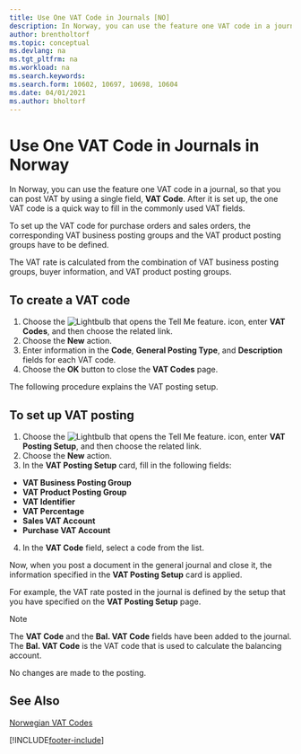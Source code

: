 ```yaml
---
title: Use One VAT Code in Journals [NO]
description: In Norway, you can use the feature one VAT code in a journal, so that you can post VAT by using a single field, VAT Code.
author: brentholtorf
ms.topic: conceptual
ms.devlang: na
ms.tgt_pltfrm: na
ms.workload: na
ms.search.keywords:
ms.search.form: 10602, 10697, 10698, 10604
ms.date: 04/01/2021
ms.author: bholtorf
---
```

# Use One VAT Code in Journals in Norway

In Norway, you can use the feature one VAT code in a journal, so that you can post VAT by using a single field, **VAT Code**. After it is set up, the one VAT code is a quick way to fill in the commonly used VAT fields.  

To set up the VAT code for purchase orders and sales orders, the corresponding VAT business posting groups and the VAT product posting groups have to be defined.  

The VAT rate is calculated from the combination of VAT business posting groups, buyer information, and VAT product posting groups.  

## To create a VAT code  

1.  Choose the ![Lightbulb that opens the Tell Me feature.](../../media/ui-search/search_small.png "Tell me what you want to do") icon, enter **VAT Codes**, and then choose the related link.  
2.  Choose the **New** action.  
3.  Enter information in the **Code**, **General Posting Type**, and **Description** fields for each VAT code.  
4.  Choose the **OK** button to close the **VAT Codes** page.  

The following procedure explains the VAT posting setup.  

## To set up VAT posting  

1.  Choose the ![Lightbulb that opens the Tell Me feature.](../../media/ui-search/search_small.png "Tell me what you want to do") icon, enter **VAT Posting Setup**, and then choose the related link.  
2.  Choose the **New** action.  
3.  In the **VAT Posting Setup** card, fill in the following fields:  

- **VAT Business Posting Group**  
- **VAT Product Posting Group**  
- **VAT Identifier**  
- **VAT Percentage**  
- **Sales VAT Account**  
- **Purchase VAT Account**  

4.  In the **VAT Code** field, select a code from the list.  

Now, when you post a document in the general journal and close it, the information specified in the **VAT Posting Setup** card is applied.  

For example, the VAT rate posted in the journal is defined by the setup that you have specified on the **VAT Posting Setup** page.  

> [!NOTE]  
>  The **VAT Code** and the **Bal. VAT Code**  fields have been added to the journal. The **Bal. VAT Code** is the VAT code that is used to calculate the balancing account.  
>   
>  No changes are made to the posting.  

## See Also  
 [Norwegian VAT Codes](norwegian-vat-codes.md)


[!INCLUDE[footer-include](../../includes/footer-banner.md)]